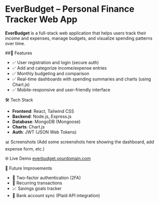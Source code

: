 # EverBudget – Personal Finance Tracker Web App

**EverBudget** is a full-stack web application that helps users track their income and expenses, manage budgets, and visualize spending patterns over time.

##🚀 Features
- ✅ User registration and login (secure auth)
- ✅ Add and categorize income/expense entries
- ✅ Monthly budgeting and comparison
- ✅ Real-time dashboards with spending summaries and charts (using Chart.js)
- ✅ Mobile-responsive and user-friendly interface

🛠️ Tech Stack
- **Frontend**: React, Tailwind CSS
- **Backend**: Node.js, Express.js
- **Database**: MongoDB (Mongoose)
- **Charts**: Chart.js
- **Auth**: JWT (JSON Web Tokens)

📊 Screenshots
(Add some screenshots here showing the dashboard, add expense form, etc.)

🌐 Live Demo
[everbudget.yourdomain.com](https://everbudget.yourdomain.com)

🧠 Future Improvements
- 🔐 Two-factor authentication (2FA)
- 📅 Recurring transactions
- 📈 Savings goals tracker
- 🏦 Bank account sync (Plaid API integration)
